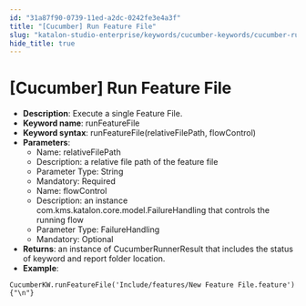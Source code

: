 ```yaml
---
id: "31a87f90-0739-11ed-a2dc-0242fe3e4a3f"
title: "[Cucumber] Run Feature File"
slug: "katalon-studio-enterprise/keywords/cucumber-keywords/cucumber-run-feature-file"
hide_title: true
---
```

  

# <a id="id" class="anchor_top_offset"/><a id="ariaid-title1" class="anchor_top_offset"/>[Cucumber] Run Feature File

  
    
<ul xmlns="http://www.w3.org/1999/xhtml" className="ul">   <li className="li">     <strong className="ph b">Description</strong>: Execute a single Feature     File.</li>   <li className="li">     <strong className="ph b">Keyword name</strong>: runFeatureFile</li>   <li className="li">     <strong className="ph b">Keyword syntax</strong>:     runFeatureFile(relativeFilePath, flowControl)</li>   <li className="li">     <strong className="ph b">Parameters</strong>:      <ul className="ul">       <li className="li">Name: relativeFilePath</li>       <li className="li">Description: a relative file path of the feature file</li>       <li className="li">Parameter Type: String</li>       <li className="li">Mandatory: Required</li>       <li className="li">Name: flowControl</li>       <li className="li">Description: an instance         com.kms.katalon.core.model.FailureHandling that controls the         running flow</li>       <li className="li">Parameter Type: FailureHandling</li>       <li className="li">Mandatory: Optional</li>     </ul>   </li>   <li className="li">     <strong className="ph b">Returns</strong>: an instance of CucumberRunnerResult     that includes the status of keyword and report folder     location.</li>   <li className="li">     <strong className="ph b">Example</strong>:</li> </ul> 
          
<pre xmlns="http://www.w3.org/1999/xhtml" className="pre codeblock"><code>CucumberKW.runFeatureFile('Include/features/New Feature File.feature'){"\n"}</code></pre> 
      

